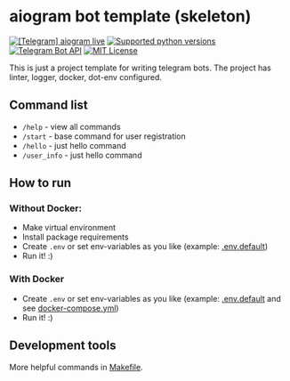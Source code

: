 # aiogram bot template (skeleton)

[![\[Telegram\] aiogram live](https://img.shields.io/badge/telegram-aiogram-blue.svg?style=flat-square)](https://t.me/aiogram_live)
[![Supported python versions](https://img.shields.io/pypi/pyversions/aiogram.svg?style=flat-square)](https://pypi.python.org/pypi/aiogram)
[![Telegram Bot API](https://img.shields.io/badge/Telegram%20Bot%20API-7.0-blue.svg?style=flat-square&logo=telegram)](https://core.telegram.org/bots/api)
[![MIT License](https://img.shields.io/pypi/l/aiogram.svg?style=flat-square)](https://opensource.org/licenses/MIT)

This is just a project template for writing telegram bots. The project has linter, logger, docker, dot-env configured.

## Command list

- `/help` - view all commands
- `/start` - base command for user registration
- `/hello` - just hello command
- `/user_info` - just hello command

## How to run

### Without Docker:

- Make virtual environment
- Install package requirements
- Create `.env` or set env-variables as you like (example: [.env.default](.env.default))
- Run it! :)

### With Docker

- Create `.env` or set env-variables as you like (example: [.env.default](.env.default)
  and see [docker-compose.yml](docker-compose.yml))
- Run it! :)

## Development tools

More helpful commands in [Makefile](Makefile).